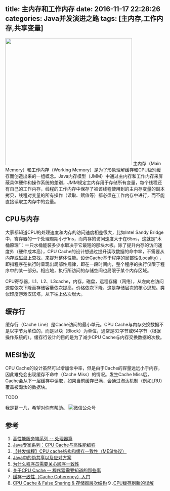 title: 主内存和工作内存
date: 2016-11-17 22:28:26
categories: Java并发演进之路
tags: [主内存,工作内存,共享变量]
---
<img src="/img/cpu-cache-memory.png" width="400" class="img-topic" />
主内存（Main Memory）和工作内存（Working Memory）是为了形象理解缓存和CPU级别缓存而创造出来的一组概念。Java内存模型（JMM）中通过主内存和工作内存来屏蔽具体硬件和操作系统的差别，JMM规定主内存用于存储所有变量，每个线程还有自己的工作内存，线程的工作内存中保存了被该线程使用到的主内存变量的副本拷贝，线程对变量的所有操作（读取、赋值等）都必须在工作内存中进行，而不能直接读取主内存中的变量。
<!--more-->

## CPU与内存
大家都知道CPU的处理速度和内存的访问速度相差很大，比如Intel Sandy Bridge中，寄存器的一个处理周期小于1ns，而内存的访问速度大于在65ns，这就是“木桶原理”：一只水桶能装多少水取决于它最短的那块木板。除了提升内存的访问速度外（硬件成本高），CPU Cache的设计想通过提升读取数据的命中率，不需要从内存或磁盘上查找，来提升整体性能。设计Cache基于程序的局部性(Locality)
，即指程序在执行时呈现出局部性规律，即在一段时间内，整个程序的执行仅限于程序中的某一部分。相应地，执行所访问的存储空间也局限于某个内存区域。

CPU寄存器，L1、L2、L3cache，内存，磁盘，远程存储（网络），从左向右访问速度依次下降而存储容量依次提高，价格依次下降，这是存储层次的核心思想。类似印度游戏汉诺塔，从下往上依次增大。

## 缓存行
缓存行（Cache Line）是Cache访问的最小单元。CPU Cache与内存交换数据不是以字节为单位的，而是以块（Block）为单位，通常是32字节或64字节（根据操作系统的）。缓存行设计的目的是为了减少CPU Cache与内存交换数据的次数。 

## MESI协议
CPU Cache的设计虽然可以增加命中率，但是由于Cache的容量远远小于内存，因此难免会出现缓存不命中（Cache Miss）的情况。发生Cache Miss后，Cache会从下一层缓存中读取，如果当前缓存已满，会通过淘汰机制（例如LRU）覆盖被淘汰的数据块。

TODO

我是葛一凡，希望对你有帮助。
![微信公众号](/img/qrcode.jpg "微信公众号")

## 参考
1. [高性能服务端系列 -- 处理器篇](https://yq.aliyun.com/articles/8061)
2. [Java专家系列：CPU Cache与高性能编程](http://geek.csdn.net/news/detail/114619)
3. [【并发编程】CPU cache结构和缓存一致性（MESI协议）](http://blog.csdn.net/reliveIT/article/details/50450136)
4. [Java中的伪共享以及应对方案](https://yq.aliyun.com/articles/62865?utm_campaign=wenzhang&utm_medium=article&utm_source=QQ-qun&utm_content=m_7536)
5. [为什么程序员需要关心顺序一致性](http://www.parallellabs.com/2010/03/06/why-should-programmer-care-about-sequential-consistency-rather-than-cache-coherence/)
6. [关于CPU Cache -- 程序猿需要知道的那些事](http://cenalulu.github.io/linux/all-about-cpu-cache/)
7. [缓存一致性（Cache Coherency）入门](http://www.infoq.com/cn/articles/cache-coherency-primer)
8. [CPU Cache & False Sharing & 存储器层次结构](http://novoland.github.io/c%E5%92%8Cos/2014/07/26/CPU%20Cache%20%E4%B8%8E%20%E5%AD%98%E5%82%A8%E5%99%A8%E5%B1%82%E6%AC%A1%E7%BB%93%E6%9E%84.html)
9 .[CPU缓存刷新的误解](http://ifeve.com/cpu-cache-flushing-fallacy-cn/)